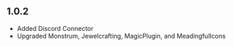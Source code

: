 ## 1.0.2

- Added Discord Connector
- Upgraded Monstrum, Jewelcrafting, MagicPlugin, and MeadingfulIcons